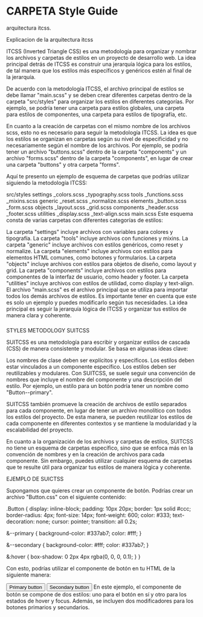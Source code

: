 CARPETA Style Guide
===================

arquitectura itcss.

Explicacion de la arquitectura itcss

ITCSS (Inverted Triangle CSS) es una metodología para organizar y nombrar los archivos y carpetas de estilos en un proyecto de desarrollo web. La idea principal detrás de ITCSS es construir una jerarquía lógica para los estilos, de tal manera que los estilos más específicos y genéricos estén al final de la jerarquía.

De acuerdo con la metodología ITCSS, el archivo principal de estilos se debe llamar "main.scss" y se deben crear diferentes carpetas dentro de la carpeta "src/styles" para organizar los estilos en diferentes categorías. Por ejemplo, se podría tener una carpeta para estilos globales, una carpeta para estilos de componentes, una carpeta para estilos de tipografía, etc.

En cuanto a la creación de carpetas con el mismo nombre de los archivos scss, esto no es necesario para seguir la metodología ITCSS. La idea es que los estilos se organizan en carpetas según su nivel de especificidad y no necesariamente según el nombre de los archivos. Por ejemplo, se podría tener un archivo "buttons.scss" dentro de la carpeta "components" y un archivo "forms.scss" dentro de la carpeta "components", en lugar de crear una carpeta "buttons" y otra carpeta "forms".

Aquí te presento un ejemplo de esquema de carpetas que podrías utilizar siguiendo la metodología ITCSS:

src/styles
settings
_colors.scss
_typography.scss
tools
_functions.scss
_mixins.scss
generic
_reset.scss
_normalize.scss
elements
_button.scss
_form.scss
objects
_layout.scss
_grid.scss
components
_header.scss
_footer.scss
utilities
_display.scss
_text-align.scss
main.scss
Este esquema consta de varias carpetas con diferentes categorías de estilos:

La carpeta "settings" incluye archivos con variables para colores y tipografía.
La carpeta "tools" incluye archivos con funciones y mixins.
La carpeta "generic" incluye archivos con estilos genéricos, como reset y normalize.
La carpeta "elements" incluye archivos con estilos para elementos HTML comunes, como botones y formularios.
La carpeta "objects" incluye archivos con estilos para objetos de diseño, como layout y grid.
La carpeta "components" incluye archivos con estilos para componentes de la interfaz de usuario, como header y footer.
La carpeta "utilities" incluye archivos con estilos de utilidad, como display y text-align.
El archivo "main.scss" es el archivo principal que se utiliza para importar todos los demás archivos de estilos.
Es importante tener en cuenta que este es solo un ejemplo y puedes modificarlo según tus necesidades. La idea principal es seguir la jerarquía lógica de ITCSS y organizar tus estilos de manera clara y coherente.

###

STYLES METODOLOGY SUITCSS

SUITCSS es una metodología para escribir y organizar estilos de cascada (CSS) de manera consistente y modular. Se basa en algunas ideas clave:

Los nombres de clase deben ser explícitos y específicos.
Los estilos deben estar vinculados a un componente específico.
Los estilos deben ser reutilizables y modulares.
Con SUITCSS, se suele seguir una convención de nombres que incluye el nombre del componente y una descripción del estilo. Por ejemplo, un estilo para un botón podría tener un nombre como "Button--primary".

SUITCSS también promueve la creación de archivos de estilo separados para cada componente, en lugar de tener un archivo monolítico con todos los estilos del proyecto. De esta manera, se pueden reutilizar los estilos de cada componente en diferentes contextos y se mantiene la modularidad y la escalabilidad del proyecto.

En cuanto a la organización de los archivos y carpetas de estilos, SUITCSS no tiene un esquema de carpetas específico, sino que se enfoca más en la convención de nombres y en la creación de archivos para cada componente. Sin embargo, puedes utilizar cualquier esquema de carpetas que te resulte útil para organizar tus estilos de manera lógica y coherente.

EJEMPLO DE SUICTSS

Supongamos que quieres crear un componente de botón. Podrías crear un archivo "Button.css" con el siguiente contenido:

.Button {
  display: inline-block;
  padding: 10px 20px;
  border: 1px solid #ccc;
  border-radius: 4px;
  font-size: 14px;
  font-weight: 600;
  color: #333;
  text-decoration: none;
  cursor: pointer;
  transition: all 0.2s;

  &--primary {
    background-color: #337ab7;
    color: #fff;
  }

  &--secondary {
    background-color: #fff;
    color: #337ab7;
  }

  &:hover {
    box-shadow: 0 2px 4px rgba(0, 0, 0, 0.1);
  }
}

Con esto, podrías utilizar el componente de botón en tu HTML de la siguiente manera:

<button class="Button Button--primary">Primary button</button>
<button class="Button Button--secondary">Secondary button</button>
En este ejemplo, el componente de botón se compone de dos estilos: uno para el botón en sí y otro para los estados de hover y focus. Además, se incluyen dos modificadores para los botones primarios y secundarios.



